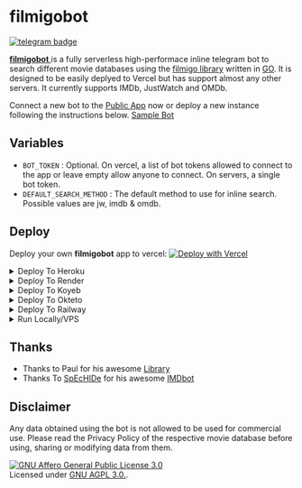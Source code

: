 # filmigobot
[![telegram badge](https://img.shields.io/badge/Telegram-Channel-30302f?style=flat&logo=telegram)](https://telegram.dog/FractalProjects)

[**filmigobot** ](https://filmigobot.vercel.app) is a fully serverless high-performace inline telegram bot to search different movie databases using the [filmigo library](https://github.com/Jisin0/filmigo) written in [GO](https://go.dev). It is designed to be easily deplyed to Vercel but has support almost any other servers. It currently supports IMDb, JustWatch and OMDb.

Connect a new bot to the [Public App](https://filmigobot.vercel.app) now or deploy a new instance following the instructions below.
[Sample Bot](https://telegram.dog/SurfOTTBot)

## Variables

- `BOT_TOKEN`  : Optional. On vercel, a list of bot tokens allowed to connect to the app or leave empty allow anyone to connect. On servers, a single bot token.
- `DEFAULT_SEARCH_METHOD` : The default method to use for inline search. Possible values are jw, imdb & omdb.

## Deploy
Deploy your own **filmigobot** app to vercel:
[![Deploy with Vercel](https://vercel.com/button)](https://vercel.com/new/project?template=https://github.com/Jisin0/filmigobot/tree/main&env=BOT_TOKEN&envDescription=List%20of%20of%20allowed%20bot%20tokens%20or%20leave%20empty%20to%20allow%20all)

<details><summary>Deploy To Heroku</summary>
<p>
<br>
<a href="https://heroku.com/deploy?template=https://github.com/Jisin0/filmigobot/tree/main">
  <img src="https://www.herokucdn.com/deploy/button.svg" alt="Deploy">
</a>
</p>
</details>


<details><summary>Deploy To Render</summary>
<p>
<br>
<a href="https://dashboard.render.com/select-repo?type=web">
  <img src="https://render.com/images/deploy-to-render-button.svg" alt="deploy-to-render">
</a>
</p>
<p>
Make sure to have the following options set :

<b>Environment</b>
<pre>Go</pre>

<b>Build Command</b>
<pre>go build .</pre>

<b>Start Command</b>
<pre>./filmigobot</pre>

<b>Advanced >> Health Check Path</b>
<pre>/</pre>
</p>
</details>


<details><summary>Deploy To Koyeb</summary>
<p>
<br>
<a href="https://app.koyeb.com/deploy?type=git&repository=github.com/Jisin0/filmigobot&branch=main">
  <img src="https://www.koyeb.com/static/images/deploy/button.svg" alt="deploy-to-koyeb">
</a>
</p>
<p>
You must set the Run command to :
<pre>./bin/filmigobot</pre>
</p>
</details>

<details><summary>Deploy To Okteto</summary>
<p>
<br>
<a href="https://cloud.okteto.com/deploy?repository=https://github.com/Jisin0/filmigobot">
  <img src="https://okteto.com/develop-okteto.svg" alt="deploy-to-okteto">
</a>
</p>
</details>

<details><summary>Deploy To Railway</summary>
<p>
<br>
<a href="https://railway.app/new/template?template=https%3A%2F%2Fgithub.com%2FJisin0%2Ffilmigobot">
  <img src="https://railway.app/button.svg" alt="deploy-to-railway">
</a>
</p>
</details>

<details><summary>Run Locally/VPS</summary>
<p>
You must have the latest version of <a href="https://go.dev/dl">GO</a> installed first
<pre>
git clone https://github.com/Jisin0/filmigobot
cd filmigobot
go build .
./filmigobot
</pre>
</p>
</details>

## Thanks

 - Thanks to Paul for his awesome [Library](https://github.com/PaulSonOfLars/gotgbot)
 - Thanks To [SpEcHIDe](https://github.com/SpEcHIDe) for his awesome [IMDbot](https://github.com/TelegramPlayGround/IMDbOT)

## Disclaimer
Any data obtained using the bot is not allowed to be used for commercial use. Please read the Privacy Policy of the respective movie database before using, sharing or modifying data from them.

[![GNU Affero General Public License 3.0](https://www.gnu.org/graphics/agplv3-155x51.png)](https://www.gnu.org/licenses/agpl-3.0.en.html#header)    
Licensed under [GNU AGPL 3.0.](https://github.com/Jisin0/filmigobot/blob/main/LICENSE).
